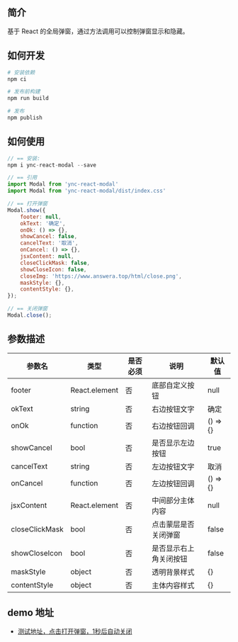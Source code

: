 ## 简介

基于 React 的全局弹窗，通过方法调用可以控制弹窗显示和隐藏。

## 如何开发

```bash
# 安装依赖
npm ci

# 发布前构建
npm run build

# 发布
npm publish
```

## 如何使用

```js
// == 安装:  
npm i ync-react-modal --save

// == 引用
import Modal from 'ync-react-modal'
import Modal from 'ync-react-modal/dist/index.css'

// == 打开弹窗
Modal.show({
    footer: null,
    okText: '确定',
    onOk: () => {},
    showCancel: false,
    cancelText: '取消',
    onCancel: () => {},
    jsxContent: null,
    closeClickMask: false,
    showCloseIcon: false,
    closeImg: 'https://www.answera.top/html/close.png',
    maskStyle: {},
    contentStyle: {},
});

// == 关闭弹窗
Modal.close();
```

## 参数描述
| 参数名 | 类型  | 是否必须 | 说明  |  默认值 |
| --- | --- | ---- | --- | --- |
| footer | React.element | 否 | 底部自定义按钮 | null |
| okText | string | 否 | 右边按钮文字 | 确定 |
| onOk | function | 否 | 右边按钮回调 | () => {} |
| showCancel | bool | 否 | 是否显示左边按钮 | true |
| cancelText | string | 否 | 左边按钮文字 | 取消 |
| onCancel | function | 否 | 左边按钮回调 | () => {} |
| jsxContent | React.element | 否 | 中间部分主体内容 | null |
| closeClickMask | bool | 否 | 点击蒙层是否关闭弹窗| false |
| showCloseIcon | bool | 否 | 是否显示右上角关闭按钮 | false |
| maskStyle | object | 否 | 透明背景样式 | {} |
| contentStyle | object | 否 | 主体内容样式 | {} |

## demo 地址

- [测试地址，点击打开弹窗，1秒后自动关闭](https://answera.top/react/modal)
